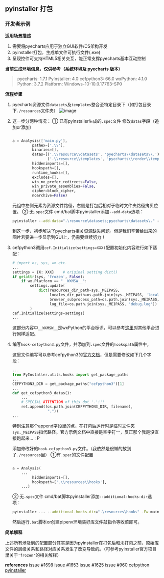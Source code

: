 ## pyinstaller 打包

### 开发者示例

**适用场景描述**
1. 需要将pyecharts应用于独立GUI软件/CS架构开发
2. pyinstaller打包，生成单文件可执行文件(.exe)
3. 呈现控件可支持HTML5相关交互，能正常支撑pyecharts基本互动控制

**当前生成环境信息，仅供参考（系统环境及 pyecharts 版本）**

> pyecharts: 1.7.1
> PyInstaller: 4.0
> cefpython3: 66.0
> wxPython: 4.1.0
> Python: 3.7.2
> Platform: Windows-10-10.0.17763-SP0


**流程步骤**
1. pyecharts资源文件`datasets`及`templates`整合至特定目录下（如打包目录下`./resources`文件夹）
![image](https://user-images.githubusercontent.com/37883510/91822530-8200cb00-ec6a-11ea-867f-58dcaf60a3cb.png)


2. 这一步分两种情况：
   ① 已有pyinstaller生成的`.spec`文件
   修改`datas`字段（追加or添加）
    ```python
    
    a = Analysis(['main.py'],
             pathex=['.\\'],
             binaries=[],
             datas=[('.\\resource\\datasets', 'pyecharts\\datasets\\.'), 
                    ('.\\resource\\templates', 'pyecharts\\render\\templates\\.')],
             hiddenimports=[],
             hookspath=[],
             runtime_hooks=[],
             excludes=[],
             win_no_prefer_redirects=False,
             win_private_assemblies=False,
             cipher=block_cipher,
             noarchive=False)
    ```
   元组中左侧元素为资源文件路径，右侧是打包后相对于临时文件夹路径拷贝位置。
   ② 无`.spec`文件
   cmd/bat脚本pyinstaller添加`--add-data`选项：
    ```bat
    pyinstaller --add-data=".\resource\datasets;pyecharts\datasets\." --add-data=".\resource\templates;pyecharts\render\templates\." -Fw main.py
    ```
   到这一步，初步解决了pyecharts相关资源缺失问题。但是我们辛苦绘出来的图片若要进一步显示到GUI上，仍需要继续努力！

3. cefpython3调用`cef.Initialize(settings=XXX)`配置初始化内容进行如下适配：
    ```python
    # import os, sys, wx etc.
    ...
    settings = {X: XXX}    # original setting dict()
    if getattr(sys, 'frozen', False):
        if wx.Platform == "__WXMSW__":
            settings.update(
                dict(resources_dir_path=sys._MEIPASS,
                     locales_dir_path=os.path.join(sys._MEIPASS, 'locales'), 
                     browser_subprocess_path=os.path.join(sys._MEIPASS, 'subprocess.exe'),
                     log_file=os.path.join(sys._MEIPASS, 'debug.log'))
            )
    cef.Initialize(settings=settings)
    ...
    ```
   这部分内容中`__WXMSW__`是wxPython的平台标识，可以参考[这里](https://zhuanlan.zhihu.com/p/141467076)对其他平台进行同样适配。

4. 编写`hook-cefpython3.py`文件，并添加到`.spec`文件的`hookspath`属性中。

   这里文件编写可以参考cefpython3的[官方文档](https://github.com/cztomczak/cefpython/blob/master/examples/pyinstaller/hook-cefpython3.py)，但是需要修改如下几个字段：
    ```python
    ...
    from PyInstaller.utils.hooks import get_package_paths
    ...
    CEFPYTHON3_DIR = get_package_paths("cefpython3")[1]
    ...
    def get_cefpython3_datas():
        ...
        # SPECIAL ATTENTION of this dot '.'!!!
        ret.append((os.path.join(CEFPYTHON3_DIR, filename),
                    "."))
    ...
    ```
   特别注意那个append字段里的点，在打包后运行时是临时文件夹`sys._MEIPASS`指代路径。官方示例文档中直接是空字符`""`，反正那个我是没直接跑起来... : P

   添加修改好的`hook-cefpython3.py`文件。（我依然是很懒的放到了`./resources`里）
   ①有`.spec`的文件配置
    ```python
    
    a = Analysis(
        ...
             hiddenimports=[],
             hookspath=['.\\resources\\hooks'],
        ...)
    ```
   ② 无`.spec`文件
   cmd/bat脚本pyinstaller添加`--additional-hooks-dir`选项：
    ```bat
    pyinstaller ... --additional-hooks-dir=".\resources\hooks" -Fw main.py
    ```
   然后运行`.bat`脚本or创建pipenv环境装好库文件敲指令等收菜即可。

**简单解释**

上述所有涉及到的配置部分其实是因为pyinstaller在打包后和未打包之前，原始库文件的层级关系和路径对应关系发生了改变导致的。（可参考pyinstaller官方项目里关于`'frozen'`的相关解释）


**references**
[issue #1698](https://github.com/pyecharts/pyecharts/issues/1698)
[issue #1653](https://github.com/pyecharts/pyecharts/issues/1653)
[issue #1625](https://github.com/pyecharts/pyecharts/issues/1625)
[issue #960](https://github.com/pyecharts/pyecharts/issues/960)
[cefpython](https://github.com/cztomczak/cefpython/tree/master/examples/pyinstaller)
[pyinstaller](https://pyinstaller.readthedocs.io/en/stable/feature-notes.html?highlight=frozen#solution-in-pyinstaller)
